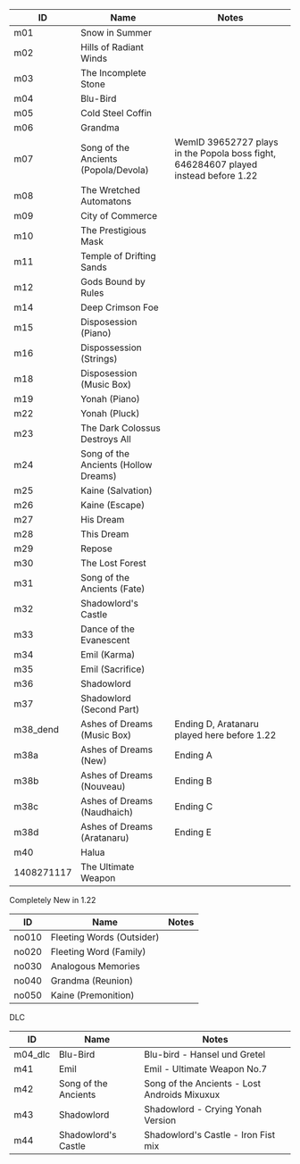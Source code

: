| ID  | Name | Notes |
|-----|------|------|
| m01 | Snow in Summer | |
| m02 | Hills of Radiant Winds | |
| m03 | The Incomplete Stone | |
| m04 | Blu-Bird | |
| m05 | Cold Steel Coffin | |
| m06 | Grandma | |
| m07 | Song of the Ancients (Popola/Devola) | WemID 39652727 plays in the Popola boss fight, 646284607 played instead before 1.22 |
| m08 | The Wretched Automatons | |
| m09 | City of Commerce | |
| m10 | The Prestigious Mask | |
| m11 | Temple of Drifting Sands | |
| m12 | Gods Bound by Rules | |
| m14 | Deep Crimson Foe | |
| m15 | Disposession (Piano) | |
| m16 | Dispossession (Strings) | |
| m18 | Disposession (Music Box) | |
| m19 | Yonah (Piano) | |
| m22 | Yonah (Pluck) | |
| m23 | The Dark Colossus Destroys All | |
| m24 | Song of the Ancients (Hollow Dreams) | |
| m25 | Kaine (Salvation) | |
| m26 | Kaine (Escape) | |
| m27 | His Dream | |
| m28 | This Dream | |
| m29 | Repose | |
| m30 | The Lost Forest | |
| m31 | Song of the Ancients (Fate) | |
| m32 | Shadowlord's Castle | |
| m33 | Dance of the Evanescent | |
| m34 | Emil (Karma) | |
| m35 | Emil (Sacrifice) | |
| m36 | Shadowlord | |
| m37 | Shadowlord (Second Part) | |
| m38_dend | Ashes of Dreams (Music Box) | Ending D, Aratanaru played here before 1.22 |
| m38a | Ashes of Dreams (New) | Ending A |
| m38b | Ashes of Dreams (Nouveau) | Ending B |
| m38c | Ashes of Dreams (Naudhaich) | Ending C |
| m38d | Ashes of Dreams (Aratanaru) | Ending E |
| m40 | Halua | |
| 1408271117 | The Ultimate Weapon | |

Completely New in 1.22

| ID  | Name | Notes |
|-----|------|------|
| no010 | Fleeting Words (Outsider) | |
| no020 | Fleeting Word (Family) | |
| no030 | Analogous Memories | |
| no040 | Grandma (Reunion) | |
| no050 | Kaine (Premonition) | |

DLC

| ID  | Name | Notes |
|-----|------|------|
|m04_dlc | Blu-Bird | Blu-bird - Hansel und Gretel |
|m41 | Emil | Emil - Ultimate Weapon No.7 |
|m42 | Song of the Ancients | Song of the Ancients - Lost Androids Mixuxux |
|m43 | Shadowlord | Shadowlord - Crying Yonah Version |
|m44 | Shadowlord's Castle | Shadowlord's Castle - Iron Fist mix |
